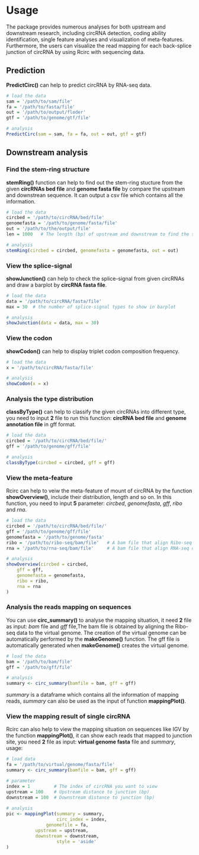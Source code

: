 # Usage
The package provides numerous analyses for both upstream and downstream research, including circRNA detection, coding ability identification, single feature analyses and visualization of meta-features. Furthermore, the users can visualize the read mapping for each back-splice junction of circRNA by using Rcirc with sequencing data.  

## Prediction

**PredictCirc()** can help to predict circRNA by RNA-seq data.

```R
# load the data
sam = '/path/to/sam/file'
fa = '/path/to/fasta/file'
out = '/path/to/output/floder'
gtf = '/path/to/genome/gtf/file'  

# analysis
PredictCirc(sam = sam, fa = fa, out = out, gtf = gtf)

```

## Downstream analysis

### Find the stem-ring structure

**stemRing()** function can help to find out the stem-ring stucture from the given **circRNAs bed file** and **genome fasta file** by compare the upstream and downstrean sequence. It can output a csv file which contains all the information.

```R
# load the data
circbed = '/path/to/circRNA/bed/file'
genomefasta = '/path/to/genome/fasta/file'
out = '/path/to/the/output/file'  
len = 1000   # The length (bp) of upstream and downstream to find the stem-ring structure

# analysis
stemRing(circbed = circbed, genomefasta = genomefasta, out = out)
```

### View the splice-signal
**showJunction()** can help to check the splice-signal from given circRNAs and draw a barplot by **circRNA fasta file**.
```R
# load the data
data = '/path/to/circRNA/fasta/file'  
max = 30  # the number of splice-signal types to show in barplot

# analysis
showJunction(data = data, max = 30)
```

### View the codon
**showCodon()** can help to display triplet codon composition frequency.
```R
# load the data
x = '/path/to/circRNA/fasta/file'  

# analysis
showCodon(x = x)
```


### Analysis the type distribution
**classByType()** can help to classify the given circRNAs into different type, you need to input **2** file to run this function: **circRNA bed file** and **genome annotation file** in gff format.

```R
# load the data
circbed = '/path/to/circRNA/bed/file/'
gff = '/path/to/genome/gff/file'  

# analysis
classByType(circbed = circbed, gff = gff)

```

### View the meta-feature
Rcirc can help to veiw the meta-feature of mount of circRNA by the function **showOverview()**, include their distribution, length and so on. In this function, you need to input **5** parameter: *circbed*, *genomefasta*, *gff*, *ribo* and *rna*.  

```R
# load the data
circbed = '/path/to/circRNA/bed/file/'
gff = '/path/to/genome/gff/file'  
genomefasta = '/path/to/genome/fasta'
ribo = '/path/to/ribo-seq/bam/file'   # A bam file that align Ribo-seq data to genome
rna = '/path/to/rna-seq/bam/file'     # A bam file that align RNA-seq data to genome

# analysis 
showOverview(circbed = circbed,
 	gff = gff,
 	genomefasta = genomefasta,
 	ribo = ribo, 
 	rna = rna
)
```

### Analysis the reads mapping on sequences
You can use **circ_summary()** to analyse the mapping situation, it need **2** file as input: *bam* file and *gff* file,The bam file is obtained by aligning the Ribo-seq data to the virtual genome. The creation of the virtual genome can be automatically performed by the **makeGenome()** function. The gff file is automatically generated when **makeGenome()** creates the virtual genome.   

```R
# load the data
bam = '/path/to/bam/file'
gff = '/path/to/gff/file'  

# analysis 
summary <- circ_summary(bamfile = bam, gff = gff)
```

*summary* is a dataframe which contains all the information of mapping reads, *summary* can also be used as the input of function **mappingPlot()**.

### View the mapping result of single circRNA
Rcirc can also help to view the mapping situation on sequences like IGV by the function **mappingPlot()**, it can show each reads that mapped to junction site, you need **2** file as input: **virtual genome fasta** file and *summary*, usage:  

```R
# load data
fa = '/path/to/virtual/genome/fasta/file'
summary <- circ_summary(bamfile = bam, gff = gff)  

# parameter
index = 1         # The index of circRNA you want to view 
upstream = 100    # Upstream distance to junction (bp)
downstream = 100  # Downstream distance to junction (bp)
  
# analysis  
pic <- mappingPlot(summary = summary,
                   circ_index = index,
 	           genomefile = fa,
		   upstream = upstream,
		   downstream = downstream,
                   style = 'aside'
)
```






